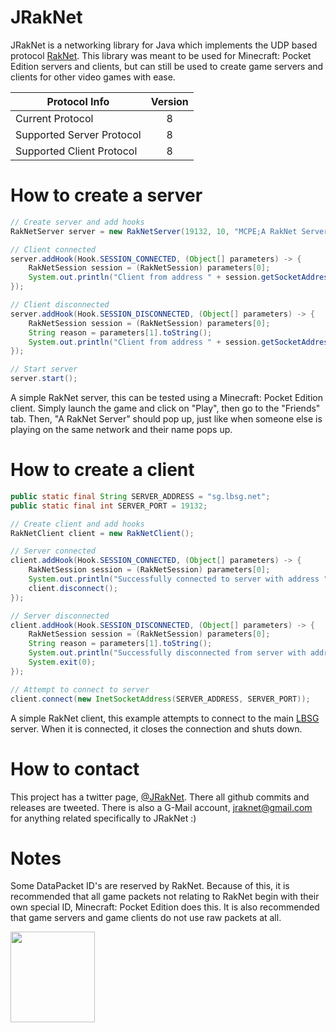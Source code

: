 # JRakNet
JRakNet is a networking library for Java which implements the UDP based protocol [RakNet](https://github.com/OculusVR/RakNet).
This library was meant to be used for Minecraft: Pocket Edition servers and clients, but can still be used to create game servers and clients for other video games with ease.

| Protocol Info             | Version |
| --------------------------|:-------:|
| Current Protocol          | 8       |
| Supported Server Protocol | 8       |
| Supported Client Protocol | 8       |

# How to create a server

```java
// Create server and add hooks
RakNetServer server = new RakNetServer(19132, 10, "MCPE;A RakNet Server;80;0.15.0;0;10;" + RakNetUtils.getRakNetID());

// Client connected
server.addHook(Hook.SESSION_CONNECTED, (Object[] parameters) -> {
	RakNetSession session = (RakNetSession) parameters[0];
	System.out.println("Client from address " + session.getSocketAddress() + " has connected to the server");
});

// Client disconnected
server.addHook(Hook.SESSION_DISCONNECTED, (Object[] parameters) -> {
	RakNetSession session = (RakNetSession) parameters[0];
	String reason = parameters[1].toString();
	System.out.println("Client from address " + session.getSocketAddress() + " has disconnected from the server for the reason \"" + reason + "\"");
});

// Start server
server.start();	
```
A simple RakNet server, this can be tested using a Minecraft: Pocket Edition client. Simply launch the game and click on "Play", then go to the "Friends" tab. Then, "A RakNet Server" should pop up, just like when someone else is playing on the same network and their name pops up.


# How to create a client

```java
public static final String SERVER_ADDRESS = "sg.lbsg.net";
public static final int SERVER_PORT = 19132;

// Create client and add hooks
RakNetClient client = new RakNetClient();

// Server connected
client.addHook(Hook.SESSION_CONNECTED, (Object[] parameters) -> {
	RakNetSession session = (RakNetSession) parameters[0];
	System.out.println("Successfully connected to server with address " + session.getSocketAddress());
	client.disconnect();
});

// Server disconnected
client.addHook(Hook.SESSION_DISCONNECTED, (Object[] parameters) -> {
	RakNetSession session = (RakNetSession) parameters[0];
	String reason = parameters[1].toString();
	System.out.println("Successfully disconnected from server with address " + session.getSocketAddress() + " for the reason \"" + reason + "\"");
	System.exit(0);
});

// Attempt to connect to server
client.connect(new InetSocketAddress(SERVER_ADDRESS, SERVER_PORT));
```
A simple RakNet client, this example attempts to connect to the main [LBSG](http://lbsg.net/) server. When it is connected, it closes the connection and shuts down.

# How to contact
This project has a twitter page, [@JRakNet](https://twitter.com/JRakNet). There all github commits and releases are tweeted. There is also a G-Mail account, [jraknet@gmail.com](https://gmail.com) for anything related specifically to JRakNet :)

# Notes
Some DataPacket ID's are reserved by RakNet. Because of this, it is recommended that all game packets not relating to RakNet begin with their own special ID, Minecraft: Pocket Edition does this. It is also recommended that game servers and game clients do not use raw packets at all.

<img src="http://i.imgur.com/w0EZCZS.png" width="135" height="145">
